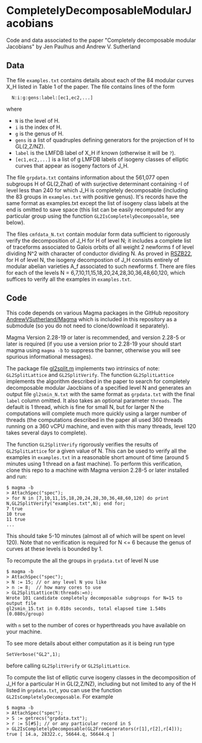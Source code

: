 # CompletelyDecomposableModularJacobians
Code and data associated to the paper "Completely decomposable modular Jacobians" by Jen Paulhus and Andrew V. Sutherland

## Data

The file `examples.txt` contains details about each of the 84 modular curves X_H listed in Table 1 of the paper.  The file contains lines of the form
```
  N:i:g:gens:label:[ec1,ec2,...]
```
where
- `N` is the level of H.
- `i` is the index of H.
- `g` is the genus of H.
- `gens` is a list of quadruples defining generators for the projection of H to GL(2,Z/NZ).
- `label` is the LMFDB label of X_H if known (otherwise it will be `?`).
- `[ec1,ec2,...]` is a list of g LMFDB labels of isogeny classes of elliptic curves that appear as isogeny factors of J_H.

The file `grpdata.txt` contains information about the 561,077 open subgroups H of GL(2,Zhat) of with surjective determinant containing -I of level less than 240 for which J_H is completely decomposable (including the 83 groups in `examples.txt` with positive genus).  It's records have the same format as examples.txt except the list of isogeny class labels at the end is omitted to save space (this list can be easily recomputed for any particular group using the function `GL2IsCompletelyDecomposable`, see below).

The files `cmfdata_N.txt` contain modular form data sufficient to rigorously verify the decomposition of J_H for H of level N; it includes a complete list of traceforms associated to Galois orbits of all weight 2 newforms f of level dividing N^2 with character of conductor dividing N.  As proved in [RSZB22](https://www.cambridge.org/core/journals/forum-of-mathematics-sigma/article/ell-adic-images-of-galois-for-elliptic-curves-over-mathbb-q-and-an-appendix-with-john-voight/D5BC92F9949B387570A7D764635B6AC8), for H of level N, the isogeny decompostion of J_H consists entirely of modular abelian varieties A_f associated to such newforms f.  There are files for each of the levels N = 6,7,10,11,15,18,20,24,28,30,36,48,60,120, which suffices to verify all the examples in `examples.txt`.

## Code

This code depends on various Magma packages in the GitHub repository [AndrewVSutherland/Magma](https://github.com/AndrewVSutherland/Magma) which is included in this repository as a submodule (so you do not need to clone/download it separately).

Magma Version 2.28-19 or later is recommended, and version 2.28-5 or later is required (if you use a version prior to 2.28-19 your should start magma using `magma -b` to suppress the banner, otherwise you will see spurious informational messages).

The package file [gl2split.m](https://github.com/AndrewVSutherland/CompletelyDecomposableModularJacobians/blob/main/gl2split.m) implements two intrinsics of note: `GL2SplitLattice` and `GL2SplitVerify`.  The function `GL2SplitLattice` implements the algorithm described in the paper to search for completely decomposable modular Jaocbians of a specified level N and generates an output file `gl2smin_N.txt` with the same format as `grpdata.txt` with the final `label` column omitted.  It also takes an optional parameter `threads`.  The default is 1 thread, which is fine for small N, but for larger N the computations will complete much more quickly using a larger number of threads (the computations described in the paper all used 360 threads running on a 360 vCPU machine, and even with this many threads, level 120 takes several days to complete).

The function `GL2SplitVerify` rigorously verifies the results of `GL2SplitLattice` for a given value of N.  This can be used to verify all the examples in `examples.txt` in a reasonable short amount of time (around 5 minutes using 1 thread on a fast machine).  To perform this verification, clone this repo to a machine with Magma version 2.28-5 or later installed and run:
```
$ magma -b
> AttachSpec("spec");
> for N in [7,10,11,15,18,20,24,28,30,36,48,60,120] do print N,GL2SplitVerify("examples.txt",N); end for;
7 true
10 true
11 true
...
```
This should take 5-10 minutes (almost all of which will be spent on level 120).  Note that no verification is required for N <= 6 because the genus of curves at these levels is bounded by 1.

To recompute the all the groups in `grpdata.txt` of level N use
```
$ magma -b
> AttachSpec("spec");
> N := 15; // or any level N you like
> n := 8;  // how many cores to use
> GL2SplitLattice(N:threads:=n);
Wrote 101 candidate completely decomposable subgroups for N=15 to output file 
gl2smin_15.txt in 0.010s seconds, total elapsed time 1.540s (0.080s/group)
```
with `n` set to the number of cores or hyperthreads you have available on your machine.

To see more details about either computation as it is being run type
```
SetVerbose("GL2",1);
```
before calling `GL2SplitVerify` or `GL2SplitLattice`.

To compute the list of elliptic curve isogeny classes in the decomposition of J_H for a particular H in GL(2,Z/NZ), including but not limited to any of the H listed in `grpdata.txt`, you can use the function `GL2IsCompletelyDecomposable`.  For example
```
$ magma -b
> AttachSpec("spec");
> S := getrecs("grpdata.txt");
> r := S[#S]; // or any particular record in S
> GL2IsCompletelyDecomposable(GL2FromGenerators(r[1],r[2],r[4]));
true [ 14.a, 28322.c, 56644.q, 56644.q ]
```
